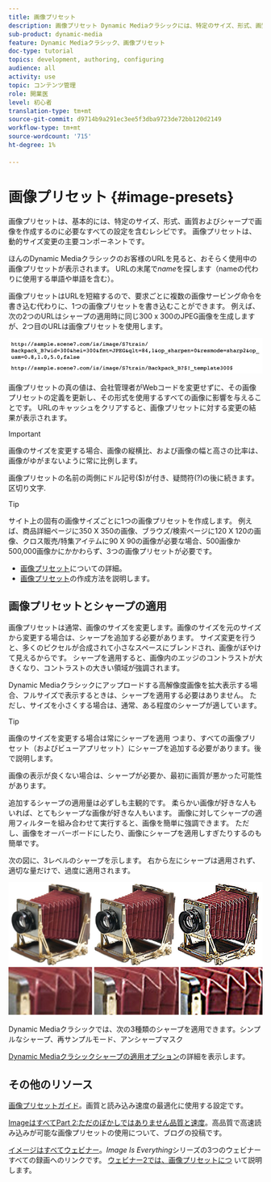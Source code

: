 ```yaml
---
title: 画像プリセット
description: 画像プリセット Dynamic Mediaクラシックには、特定のサイズ、形式、画質およびシャープで画像を作成するのに必要なすべての設定が含まれています。 画像プリセットは、動的サイズ変更の主要コンポーネントです。 Dynamic MediaクラシックでURLを見ると、画像プリセットが使用されているかどうかを簡単に確認できます。 画像プリセットの概要、その用途、画像プリセットの作成方法について説明します。
sub-product: dynamic-media
feature: Dynamic Mediaクラシック、画像プリセット
doc-type: tutorial
topics: development, authoring, configuring
audience: all
activity: use
topic: コンテンツ管理
role: 開業医
level: 初心者
translation-type: tm+mt
source-git-commit: d9714b9a291ec3ee5f3dba9723de72bb120d2149
workflow-type: tm+mt
source-wordcount: '715'
ht-degree: 1%

---
```



# 画像プリセット {#image-presets}

画像プリセットは、基本的には、特定のサイズ、形式、画質およびシャープで画像を作成するのに必要なすべての設定を含むレシピです。 画像プリセットは、動的サイズ変更の主要コンポーネントです。

ほんのDynamic Mediaクラシックのお客様のURLを見ると、おそらく使用中の画像プリセットが表示されます。 URLの末尾で$name$を探します（nameの代わりに使用する単語や単語を含む）。

画像プリセットはURLを短縮するので、要求ごとに複数の画像サービング命令を書き込む代わりに、1つの画像プリセットを書き込むことができます。 例えば、次の2つのURLはシャープの適用時に同じ300 x 300のJPEG画像を生成しますが、2つ目のURLは画像プリセットを使用します。

![画像](assets/image-presets/image-preset-2.png)

画像プリセットの真の値は、会社管理者がWebコードを変更せずに、その画像プリセットの定義を更新し、その形式を使用するすべての画像に影響を与えることです。 URLのキャッシュをクリアすると、画像プリセットに対する変更の結果が表示されます。

>[!IMPORTANT]
>
>画像のサイズを変更する場合、画像の縦横比、および画像の幅と高さの比率は、画像がゆがまないように常に比例します。

画像プリセットの名前の両側にドル記号($)が付き、疑問符(?)の後に続きます。 区切り文字.

>[!TIP]
>
>サイト上の固有の画像サイズごとに1つの画像プリセットを作成します。 例えば、商品詳細ページに350 X 350の画像、ブラウズ/検索ページに120 X 120の画像、クロス販売/特集アイテムに90 X 90の画像が必要な場合、500画像か500,000画像かにかかわらず、3つの画像プリセットが必要です。

- [画像プリセット](https://docs.adobe.com/content/help/en/dynamic-media-classic/using/image-sizing/setting-image-presets.html)についての詳細。
- [画像プリセット](https://docs.adobe.com/content/help/en/dynamic-media-classic/using/image-sizing/setting-image-presets.html#creating-an-image-preset)の作成方法を説明します。

## 画像プリセットとシャープの適用

画像プリセットは通常、画像のサイズを変更します。画像のサイズを元のサイズから変更する場合は、シャープを追加する必要があります。 サイズ変更を行うと、多くのピクセルが合成されて小さなスペースにブレンドされ、画像がぼやけて見えるからです。 シャープを適用すると、画像内のエッジのコントラストが大きくなり、コントラストの大きい領域が強調されます。

Dynamic Mediaクラシックにアップロードする高解像度画像を拡大表示する場合、フルサイズで表示するときは、シャープを適用する必要はありません。 ただし、サイズを小さくする場合は、通常、ある程度のシャープが適しています。

>[!TIP]
>
>画像のサイズを変更する場合は常にシャープを適用 つまり、すべての画像プリセット（およびビューアプリセット）にシャープを追加する必要があります。後で説明します。
>
>画像の表示が良くない場合は、シャープが必要か、最初に画質が悪かった可能性があります。

追加するシャープの適用量は必ずしも主観的です。 柔らかい画像が好きな人もいれば、とてもシャープな画像が好きな人もいます。 画像に対してシャープの適用フィルターを組み合わせて実行すると、画像を簡単に強調できます。 ただし、画像をオーバーボードにしたり、画像にシャープを適用しすぎたりするのも簡単です。

次の図に、3レベルのシャープを示します。 右から左にシャープは適用されず、適切な量だけで、過度に適用されます。

![画像](assets/image-presets/image-presets-1.jpg)

Dynamic Mediaクラシックでは、次の3種類のシャープを適用できます。シンプルなシャープ、再サンプルモード、アンシャープマスク

[Dynamic Mediaクラシックシャープの適用オプション](https://docs.adobe.com/content/help/en/dynamic-media-classic/using/master-files/sharpening-image.html#sharpening_an_image)の詳細を表示します。

## その他のリソース

[画像プリセットガイド](https://www.adobe.com/content/dam/www/us/en/experience-manager/pdfs/dynamic-media-image-preset-guide.pdf)。画質と読み込み速度の最適化に使用する設定です。

[ImageはすべてPart 2:ただのぼかしではありません品質と速度](https://theblog.adobe.com/image-is-everything-part-2-its-never-just-a-blur-quality-versus-speed/)。高品質で高速読み込みが可能な画像プリセットの使用について、ブログの投稿です。

[イメージはすべてウェビナー](https://dynamicmediaseries2019.enterprise.adobeevents.com/)。_Image Is Everything_&#x200B;シリーズの3つのウェビナーすべての録画へのリンクです。 [ウェビナー2では、画像プリセットにつ](https://seminars.adobeconnect.com/p6lqaotpjnd3) いて説明します。
